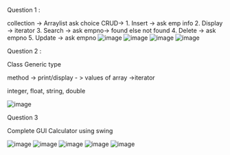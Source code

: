 Question 1 :

collection -> Arraylist
ask choice
CRUD-> 1. Insert  -> ask emp info
       2. Display -> iterator
       3. Search  -> ask empno-> found else not found
       4. Delete  -> ask empno
       5. Update  -> ask empno
![image](https://user-images.githubusercontent.com/56465452/215347426-f9d4fc86-2854-4975-aacb-db3c1e89d95f.png)
![image](https://user-images.githubusercontent.com/56465452/215347452-c9c4f1eb-c3ad-4b90-a3bd-d209cfcdc662.png)
![image](https://user-images.githubusercontent.com/56465452/215347518-153a3338-f3f1-4032-a912-dd572964cd06.png)
![image](https://user-images.githubusercontent.com/56465452/215347533-ed411fdb-1bcb-4c9b-83c3-0017c7feba21.png)

Question 2 :

Class Generic type

method -> print/display - > values of array ->iterator

integer, float, string, double

![image](https://user-images.githubusercontent.com/56465452/215348113-37526904-4249-45c8-aa5d-08bc2db4874b.png)

Question 3

Complete GUI Calculator using swing

![image](https://user-images.githubusercontent.com/56465452/215348338-15793c22-861a-4a54-8712-532526bdb9a6.png)
![image](https://user-images.githubusercontent.com/56465452/215348683-2180cb71-fa55-4705-b9aa-e4da1a2f4ecd.png)
![image](https://user-images.githubusercontent.com/56465452/215348695-d6bf718a-b018-412c-9298-d0f392e2f31c.png)
![image](https://user-images.githubusercontent.com/56465452/215348704-9c3847e7-7569-4f35-a80a-a99e71126880.png)
![image](https://user-images.githubusercontent.com/56465452/215348720-aa8884c6-48b8-4ae7-824e-94df6c091021.png)

